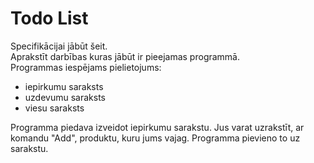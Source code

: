 # Todo List
Specifikācijai jābūt šeit.  
Aprakstīt darbības kuras jābūt ir pieejamas programmā.  
Programmas iespējams pielietojums:  
- iepirkumu saraksts
- uzdevumu saraksts
- viesu saraksts

Programma piedava izveidot iepirkumu sarakstu.
Jus varat uzrakstīt, ar komandu "Add", produktu, kuru jums vajag. Programma pievieno to uz sarakstu. 
